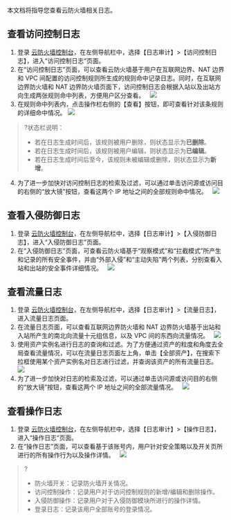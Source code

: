 本文档将指导您查看云防火墙相关日志。

## 查看访问控制日志

1. 登录 [云防火墙控制台](https://console.cloud.tencent.com/cfw)，在左侧导航栏中，选择【日志审计】>【访问控制日志】，进入“访问控制日志“页面。
2. 在“访问控制日志”页面，可以查看云防火墙基于用户在互联网边界、NAT 边界和 VPC 间配置的访问控制规则所生成的规则命中记录日志。同时，在互联网边界防火墙和 NAT 边界防火墙页面下，访问控制日志会根据入站以及出站方向生成两张规则命中列表，方便用户区分查看。
&nbsp;
![](https://main.qcloudimg.com/raw/f131f074840fa3aec435e425de591fcc.png)
&nbsp;
3. 在规则命中列表内，点击操作栏右侧的【查看】按钮，即可查看针对该条规则的详细命中情况。
![](https://main.qcloudimg.com/raw/00a79cd9ae1446c4f42b76508b4880dd.png)
>?状态栏说明：
>- 若在日志生成时间后，该规则被用户删除，则状态显示为**已删除**。
>- 若在日志生成时间后，该规则被用户编辑，则状态显示为**已编辑**。
>- 若在日志生成时间后至今，该规则未被编辑或删除，则状态显示为**新增**。
 &nbsp;
4. 为了进一步加快对访问控制日志的检索及过滤，可以通过单击访问源或访问目的右侧的“放大镜”按钮，查看这两个 IP 地址之间的全部规则命中情况。
&nbsp;
![](https://main.qcloudimg.com/raw/9e0a704db8c7ba84b3ed6639b3e17f83.png)

## 查看入侵防御日志

1. 登录 [云防火墙控制台](https://console.cloud.tencent.com/cfw/ipslog)，在左侧导航栏中，选择【日志审计】>【入侵防御日志】，进入“入侵防御日志”页面。
2. 在“入侵防御日志”页面，可查看云防火墙基于“观察模式”和“拦截模式”所产生和记录的所有安全事件，并由“外部入侵”和“主动失陷”两个列表，分别查看入站和出站的安全事件详细情况。
&nbsp;
![](https://main.qcloudimg.com/raw/2369bedb694053949bd38c22b6cbd1e6.png)

## 查看流量日志

1. 登录 [云防火墙控制台](https://console.cloud.tencent.com/cfw/flowlog)，在左侧导航栏中，选择【日志审计】>【流量日志】，进入流量日志页面。
2. 在流量日志页面，可以查看互联网边界防火墙和 NAT 边界防火墙基于出站和入站所产生的南北向流量十元组信息，以及 VPC 间的东西向流量情况。
&nbsp;
![](https://main.qcloudimg.com/raw/a6fb826676072b14d9b10b549d45ab2e.png)
&nbsp;
3. 使用资产实例名进行日志的查询和过滤。为了方便通过资产的粒度和角度去全局查看流量情况，可以在流量日志页面左上角，单击【全部资产】，在搜索下拉框使用某个资产实例名对日志进行过滤，并查询该资产的所有流量日志。
&nbsp;
![](https://main.qcloudimg.com/raw/5c42edc3dde307ad79534d08e35fd789.png)
&nbsp;
4. 为了进一步加快对日志的检索及过滤，可以通过单击访问源或访问目的右侧的“放大镜”按钮，查看这两个 IP 地址之间的全部流量情况。
&nbsp;
![](https://main.qcloudimg.com/raw/e7c1115c4420cae8a5847fee50ff93be.png)


## 查看操作日志

1. 登录 [云防火墙控制台](https://console.cloud.tencent.com/cfw)，在左侧导航栏中，选择【日志审计】>【操作日志】，进入“操作日志“页面。
2. 在“操作日志”页面，可以查看基于该账号内，用户针对安全策略以及开关页所进行的所有操作行为以及操作详情。
&nbsp;
![](https://main.qcloudimg.com/raw/3c5f4d439234576d0440dc593015fd06.png)
&nbsp;
>?
>- 防火墙开关：记录防火墙开关情况。
>- 访问控制操作：记录用户对于访问控制规则的新增/编辑和删除操作。
>- 入侵防御操作：记录用户对于入侵防御模块所进行的操作详情。
>- 登录日志：记录该用户全部账号的登录情况。
  

